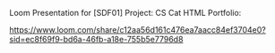 Loom Presentation for [SDF01] Project: CS Cat HTML Portfolio:

https://www.loom.com/share/c12aa56d161c476ea7aacc84ef3704e0?sid=ec8f69f9-bd6a-46fb-a18e-755b5e7796d8
